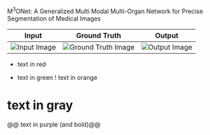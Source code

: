 M<sup>3</sup>ONet: A Generalized Multi Modal Multi-Organ Network for Precise Segmentation of Medical Images


| Input | Ground Truth | Output |
|:-----------:|:--------:|:------------:|
| ![Input Image](https://github.com/Snehashis100/M3ONet/blob/main/media/input_imgs.gif)| ![Ground Truth Image](https://github.com/Snehashis100/M3ONet/blob/main/media/gt_imgs.gif) | ![Output Image](https://github.com/Snehashis100/M3ONet/blob/main/media/output_imgs.gif) |


- text in red
+ text in green
! text in orange
# text in gray
@@ text in purple (and bold)@@

